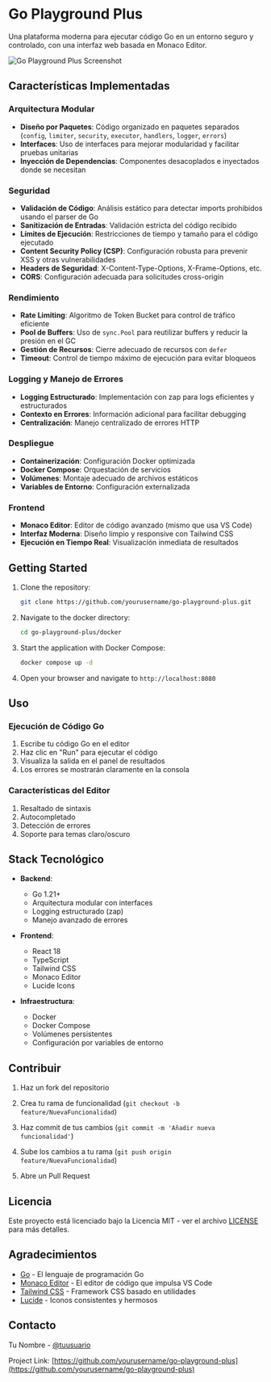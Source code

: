 # Go Playground Plus

Una plataforma moderna para ejecutar código Go en un entorno seguro y controlado, con una interfaz web basada en Monaco Editor.

![Go Playground Plus Screenshot](https://images.unsplash.com/photo-1629654297299-c8506221ca97?auto=format&fit=crop&q=80&w=1000)

## Características Implementadas

### Arquitectura Modular

- **Diseño por Paquetes**: Código organizado en paquetes separados (`config`, `limiter`, `security`, `executor`, `handlers`, `logger`, `errors`)
- **Interfaces**: Uso de interfaces para mejorar modularidad y facilitar pruebas unitarias
- **Inyección de Dependencias**: Componentes desacoplados e inyectados donde se necesitan

### Seguridad

- **Validación de Código**: Análisis estático para detectar imports prohibidos usando el parser de Go
- **Sanitización de Entradas**: Validación estricta del código recibido
- **Límites de Ejecución**: Restricciones de tiempo y tamaño para el código ejecutado
- **Content Security Policy (CSP)**: Configuración robusta para prevenir XSS y otras vulnerabilidades
- **Headers de Seguridad**: X-Content-Type-Options, X-Frame-Options, etc.
- **CORS**: Configuración adecuada para solicitudes cross-origin

### Rendimiento

- **Rate Limiting**: Algoritmo de Token Bucket para control de tráfico eficiente
- **Pool de Buffers**: Uso de `sync.Pool` para reutilizar buffers y reducir la presión en el GC
- **Gestión de Recursos**: Cierre adecuado de recursos con `defer`
- **Timeout**: Control de tiempo máximo de ejecución para evitar bloqueos

### Logging y Manejo de Errores

- **Logging Estructurado**: Implementación con zap para logs eficientes y estructurados
- **Contexto en Errores**: Información adicional para facilitar debugging
- **Centralización**: Manejo centralizado de errores HTTP

### Despliegue

- **Containerización**: Configuración Docker optimizada
- **Docker Compose**: Orquestación de servicios
- **Volúmenes**: Montaje adecuado de archivos estáticos
- **Variables de Entorno**: Configuración externalizada

### Frontend

- **Monaco Editor**: Editor de código avanzado (mismo que usa VS Code)
- **Interfaz Moderna**: Diseño limpio y responsive con Tailwind CSS
- **Ejecución en Tiempo Real**: Visualización inmediata de resultados

## Getting Started

1. Clone the repository:

   ```bash
   git clone https://github.com/yourusername/go-playground-plus.git
   ```

2. Navigate to the docker directory:

   ```bash
   cd go-playground-plus/docker
   ```

3. Start the application with Docker Compose:

   ```bash
   docker compose up -d
   ```

4. Open your browser and navigate to `http://localhost:8080`

## Uso

### Ejecución de Código Go

1. Escribe tu código Go en el editor
2. Haz clic en "Run" para ejecutar el código
3. Visualiza la salida en el panel de resultados
4. Los errores se mostrarán claramente en la consola

### Características del Editor

1. Resaltado de sintaxis
2. Autocompletado
3. Detección de errores
4. Soporte para temas claro/oscuro

## Stack Tecnológico

- **Backend**:

  - Go 1.21+
  - Arquitectura modular con interfaces
  - Logging estructurado (zap)
  - Manejo avanzado de errores

- **Frontend**:

  - React 18
  - TypeScript
  - Tailwind CSS
  - Monaco Editor
  - Lucide Icons

- **Infraestructura**:

  - Docker
  - Docker Compose
  - Volúmenes persistentes
  - Configuración por variables de entorno

## Contribuir

1. Haz un fork del repositorio

2. Crea tu rama de funcionalidad (`git checkout -b feature/NuevaFuncionalidad`)

3. Haz commit de tus cambios (`git commit -m 'Añadir nueva funcionalidad'`)

4. Sube los cambios a tu rama (`git push origin feature/NuevaFuncionalidad`)

5. Abre un Pull Request

## Licencia

Este proyecto está licenciado bajo la Licencia MIT - ver el archivo [LICENSE](LICENSE) para más detalles.

## Agradecimientos

- [Go](https://go.dev/) - El lenguaje de programación Go
- [Monaco Editor](https://microsoft.github.io/monaco-editor/) - El editor de código que impulsa VS Code
- [Tailwind CSS](https://tailwindcss.com/) - Framework CSS basado en utilidades
- [Lucide](https://lucide.dev/) - Iconos consistentes y hermosos

## Contacto

Tu Nombre - [@tuusuario](https://twitter.com/tuusuario)

Project Link: [https://github.com/yourusername/go-playground-plus](https://github.com/yourusername/go-playground-plus)